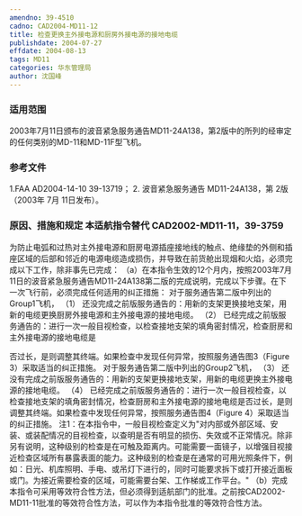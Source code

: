```yaml
---
amendno: 39-4510
cadno: CAD2004-MD11-12
title: 检查更换主外接电源和厨房外接电源的接地电缆
publishdate: 2004-07-27
effdate: 2004-08-13
tags: MD11
categories: 华东管理局
author: 沈国峰
---
```


### 适用范围 
2003年7月11日颁布的波音紧急服务通告MD11-24A138，第2版中的所列的经审定的任何类别的MD-11和MD-11F型飞机。

<!--more-->
### 参考文件
1.FAA 
AD2004-14-10   39-13719； 
2.
波音紧急服务通告 MD11-24A138，第 2版（2003年 7月 11日发布）。

### 原因、措施和规定 本适航指令替代 CAD2002-MD11-11，39-3759

   为防止电弧和过热对主外接电源和厨房电源插座接地线的触点、绝缘垫的外侧和插座区域的后部和邻近的电源电缆造成损伤，并导致在前货舱出现烟和火焰，必须完成以下工作，除非事先已完成： 
   （a）在本指令生效的12个月内，按照2003年7月11日的波音紧急服务通告MD11-24A138第二版的完成说明，完成以下步骤。在下一次飞行前，必须完成任何适用的纠正措施： 
      对于服务通告第二版中列出的Group1飞机， 
（1）
还没完成之前版服务通告的：用新的支架更换接地支架，用新的电缆更换厨房外接电源和主外接电源的接地电缆。
（2）
已经完成之前版服务通告的：进行一次一般目视检查，以检查接地支架的填角密封情况，检查厨房和主外接电源的接地电缆是

     
否过长，是则调整其终端。如果检查中发现任何异常，按照服务通告图3（Figure 3）采取适当的纠正措施。
      对于服务通告第二版中列出的Group2飞机， 
（3）
还没有完成之前版服务通告的：用新的支架更换接地支架，用新的电缆更换主外接电源的接地电缆。 
（4）
已经完成之前版服务通告的：进行一次一般目视检查，以检查接地支架的填角密封情况，检查厨房和主外接电源的接地电缆是否过长，是则调整其终端。如果检查中发现任何异常，按照服务通告图4（Figure 4）采取适当的纠正措施。 
注1：在本指令中，一般目视检查定义为"对内部或外部区域、安装、或装配情况的目视检查，以查明是否有明显的损伤、失效或不正常情况。除非另有说明，这种级别的检查是在可触及距离内。可能需要一面镜子，以增强目视接近检查区域所有暴露表面的能力。这种级别的检查是在通常的可用光照条件下，例如：日光、机库照明、手电、或吊灯下进行的，同时可能要求拆下或打开接近面板或门。为接近需要检查的区域，可能需要台架、工作梯或工作平台。" 
（b）完成本指令可采用等效符合性方法，但必须得到适航部门的批准。之前按CAD2002-MD11-11批准的等效符合性方法，可以作为本指令批准的等效符合性方法。

